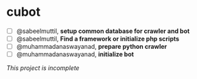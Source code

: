# cubot
- [ ] @sabeelmuttil, **setup common database for crawler and bot**
- [ ] @sabeelmuttil, **Find a framework or initialize php scripts**
- [ ] @muhammadanaswayanad, **prepare python crawler**
- [ ] @muhammadanaswayanad, **initialize bot**

*This project is incomplete*
